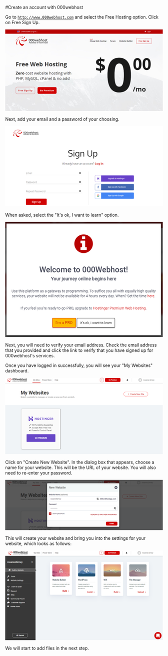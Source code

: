 #Create an account with 000webhost

Go to <a href="http://www.000webhost.com" target="_ blank">`http://www.000webhost.com`</a> and select the Free Hosting option. Click on Free Sign Up.

![](./img/01.png)

Next, add your email and a password of your choosing.

![](./img/02.png)

When asked, select the "It's ok, I want to learn" option.

![](./img/03.png)

Next, you will need to verify your email address. Check the email address that you provided and click the link to verify that you have signed up for 000webhost's services.

Once you have logged in successfully, you will see your "My Websites" dashboard.

![](./img/web10.PNG)

Click on "Create New Website". In the dialog box that appears, choose a name for your website. This will be the URL of your website. You will also need to re-enter your password.

![](./img/web10a.PNG)

This will create your website and bring you into the settings for your website, which looks as follows:

![](./img/web6.PNG)

We will start to add files in the next step. 
